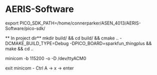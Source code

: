 # AERIS-Software

export PICO_SDK_PATH=/home/connerparker/ASEN_4013/AERIS-Software/pico-sdk/

** In project dir**
mkdir build/ && cd build/ && cmake .. -DCMAKE_BUILD_TYPE=Debug -DPICO_BOARD=sparkfun_thingplus && make && cd ..

minicom -b 115200 -o -D /dev/ttyACM0

exit minicom - Ctrl A -> x -> enter
